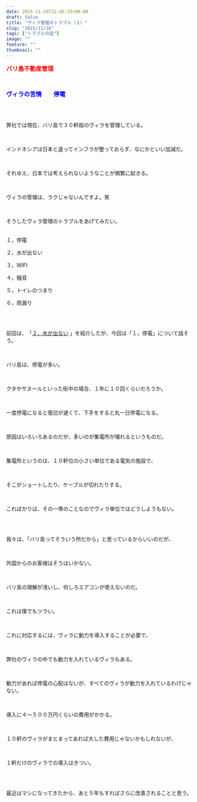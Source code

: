 ```yaml
---
date: 2015-11-16T22:45:33+09:00
draft: false
title: "ヴィラ管理のトラブル（２）"
slug: "2015/11/16"
tags: ["トラブルの話"]
image: ""
feature: ""
thumbnail: ""
---
```

<p><font color="#ff0000" size="3"><strong>バリ島不動産管理</strong></font></p><br/><p><font color="#0000ff" size="3"><strong>ヴィラの苦情　　停電</strong></font></p><br/><br/><p>弊社では現在、バリ島で３０軒超のヴィラを管理している。</p><br/><p>インドネシアは日本と違ってインフラが整っておらず、なにかといい加減だ。</p><br/><p>それゆえ、日本では考えられないようなことが頻繁に起きる。</p><br/><p>ヴィラの管理は、ラクじゃないんですよ。笑</p><br/><p>そうしたヴィラ管理のトラブルをあげてみたい。</p><p><br/>１，停電</p><p>２，水が出ない</p><p>３，WIFI</p><p>４，騒音</p><p>５，トイレのつまり</p><p>６，雨漏り</p><br/><p><br/>前回は、　「<a href="http://ameblo.jp/baliclub/entry-12087608747.html" target="_blank">２，水が出ない</a> 」を紹介したが、今回は「１，停電」について話そう。</p><p><br/></p><p>バリ島は、停電が多い。</p><br/><p>クタやサヌールといった街中の場合、１年に１０回くらいだろうか。</p><br/><p>一度停電になると復旧が遅くて、下手をすると丸一日停電になる。</p><br/><p>原因はいろいろあるのだが、多いのが集電所が壊れるというものだ。</p><br/><p>集電所というのは、１０軒位の小さい単位である電気の施設で、</p><br/><p>そこがショートしたり、ケーブルが切れたりする。</p><br/><p>こればかりは、その一帯のことなのでヴィラ単位ではどうしようもない。</p><br/><br/><p>我々は、「バリ島ってそういう所だから」と思っているからいいのだが、</p><br/><p>外国からのお客様はそうはいかない。</p><br/><p>バリ島の理解が浅いし、何しろエアコンが使えないのだ。</p><br/><p>これは僕でもツラい。</p><br/><p>これに対応するには、ヴィラに動力を導入することが必要で、</p><br/><p>弊社のヴィラの中でも動力を入れているヴィラもある。</p><br/><p>動力があれば停電の心配はないが、すべてのヴィラが動力を入れているわけじゃない。</p><br/><p>導入に４～５００万円くらいの費用がかかる。</p><br/><p>１０軒のヴィラがまとまってあれば大した費用じゃないかもしれないが、</p><br/><p>１軒だけのヴィラでの導入はきつい。</p><br/><br/><p>最近はマシになってきたから、あと５年もすればさらに改善されることと思う。</p><br/><br/><br/><br/><br/>


